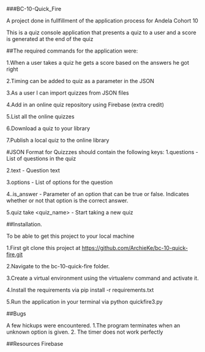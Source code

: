 
###BC-10-Quick_Fire

A project done in fullfillment of the application process for Andela Cohort 10

This is a quiz console application that presents a quiz to a user and a score is generated at the end of the quiz

##The required commands for the application were:

1.When a user takes a quiz he gets a score based on the answers he got right

2.Timing can be added to quiz as a parameter in the JSON

3.As a user I can import quizzes from JSON files

4.Add in an online quiz repository using Firebase (extra credit)

5.List all the online quizzes

6.Download a quiz to your library

7.Publish a local quiz to the online library

#JSON Format for Quizzzes should contain the following keys:
1.questions - List of questions in the quiz

2.text - Question text

3.options - List of options for the question

4..is_answer - Parameter of an option that can be true or false. Indicates whether or not that option is the correct answer.

5.quiz take <quiz_name> - Start taking a new quiz

##Installation.

To be able to get this project to your local machine

1.First git clone this project at https://github.com/ArchieKe/bc-10-quick-fire.git

2.Navigate to the bc-10-quick-fire folder.

3.Create a virtual environment using the virtualenv command and activate it.

4.Install the requirements via pip install -r requirements.txt

5.Run the application in your terminal via python quickfire3.py

##Bugs

A few hickups were encountered.
1.The program terminates when an unknown option is given.
2. The timer does not work perfectly

##Resources
Firebase
